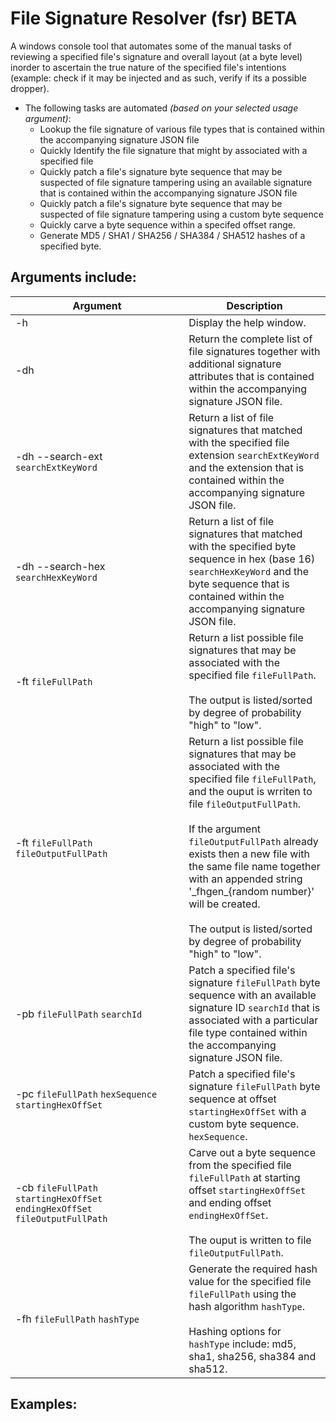 # File Signature Resolver (fsr) BETA
A windows console tool that automates some of the manual tasks of reviewing a specified file's signature and overall layout (at a byte level) inorder to ascertain the true nature of the specified file's intentions (example: check if it may be injected and as such, verify if its a possible dropper).
* The following tasks are automated *(based on your selected usage argument)*:  
  * Lookup the file signature of various file types that is contained within the accompanying signature JSON file
  * Quickly Identify the file signature that might by associated with a specified file 
  * Quickly patch a file's signature byte sequence that may be suspected of file signature tampering using an available signature that is contained within the accompanying signature JSON file
  * Quickly patch a file's signature byte sequence that may be suspected of file signature tampering using a custom byte sequence 
  * Quickly carve a byte sequence within a specifed offset range.
  * Generate MD5 / SHA1 / SHA256 / SHA384 / SHA512 hashes of a specified byte.

<h2>Arguments include:</h2>

Argument | Description
------------ | -------------
-h  | Display the help window.
-dh  | Return the complete list of file signatures together with additional signature attributes that is contained within the accompanying signature JSON file.
-dh --search-ext `searchExtKeyWord` | Return a list of file signatures that matched with the specified file extension `searchExtKeyWord` and the extension that is contained within the accompanying signature JSON file.  
-dh --search-hex `searchHexKeyWord` | Return a list of file signatures that matched with the specified byte sequence in hex (base 16) `searchHexKeyWord` and the byte sequence that is contained within the accompanying signature JSON file.  
-ft `fileFullPath` | Return a list possible file signatures that may be associated with the specified file `fileFullPath`. <br/><br/> The output is listed/sorted by degree of probability "high" to "low".
-ft `fileFullPath` `fileOutputFullPath` | Return a list possible file signatures that may be associated with the specified file `fileFullPath`, and the ouput is wrriten to file `fileOutputFullPath`.<br/><br/> If the argument `fileOutputFullPath` already exists then a new file with the same file name together with an appended string '\_fhgen\_{random number}' will be created.<br/><br/> The output is listed/sorted by degree of probability "high" to "low".
-pb `fileFullPath` `searchId` | Patch a specified file's signature `fileFullPath` byte sequence with an available signature ID `searchId` that is associated with a particular file type contained within the accompanying signature JSON file.
-pc `fileFullPath` `hexSequence` `startingHexOffSet` &nbsp;&nbsp;&nbsp;&nbsp;&nbsp;&nbsp;&nbsp;&nbsp;&nbsp;&nbsp;&nbsp;&nbsp;&nbsp;&nbsp;&nbsp;&nbsp;&nbsp;&nbsp;&nbsp;&nbsp;&nbsp;&nbsp;&nbsp;&nbsp;&nbsp;&nbsp;&nbsp;&nbsp;&nbsp;&nbsp;&nbsp;&nbsp;&nbsp;&nbsp;&nbsp;&nbsp;&nbsp;&nbsp;&nbsp;&nbsp;&nbsp;&nbsp;&nbsp;&nbsp;&nbsp;&nbsp;&nbsp;&nbsp;&nbsp;&nbsp;&nbsp;&nbsp;&nbsp;&nbsp;&nbsp;&nbsp;&nbsp;| Patch a specified file's signature `fileFullPath` byte sequence at offset `startingHexOffSet` with a custom byte sequence. `hexSequence`.
-cb `fileFullPath` `startingHexOffSet` `endingHexOffSet` `fileOutputFullPath` | Carve out a byte sequence from the specified file `fileFullPath` at starting offset `startingHexOffSet` and ending offset `endingHexOffSet`.  <br/> <br/> The ouput is written to file `fileOutputFullPath`.
-fh `fileFullPath` `hashType` | Generate the required hash value for the specified file `fileFullPath` using the hash algorithm `hashType`.  <br/> <br/> Hashing options for `hashType` include:  md5, sha1, sha256, sha384 and sha512.

<h2> Examples: <h2>
